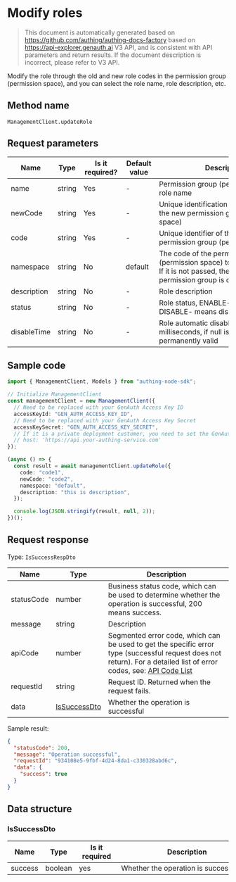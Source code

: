 # Modify roles

<!--
Warning⚠️:
Do not modify this document directly,
https://github.com/Authing/authing-docs-factory
Use this project to generate
-->

<LastUpdated />

> This document is automatically generated based on https://github.com/authing/authing-docs-factory based on https://api-explorer.genauth.ai V3 API, and is consistent with API parameters and return results. If the document description is incorrect, please refer to V3 API.

Modify the role through the old and new role codes in the permission group (permission space), and you can select the role name, role description, etc.

## Method name

`ManagementClient.updateRole`

## Request parameters

| Name        | Type   | <div style="width:80px">Is it required?</div> | <div style="width:60px">Default value</div> | <div style="width:300px">Description</div>                                                                                              | <div style="width:200px">Sample value</div> |
| ----------- | ------ | --------------------------------------------- | ------------------------------------------- | --------------------------------------------------------------------------------------------------------------------------------------- | ------------------------------------------- |
| name        | string | Yes                                           | -                                           | Permission group (permission space) role name                                                                                           | `name`                                      |
| newCode     | string | Yes                                           | -                                           | Unique identification code of the role in the new permission group (permission space)                                                   | `code2`                                     |
| code        | string | Yes                                           | -                                           | Unique identifier of the role in the permission group (permission space)                                                                | `code1`                                     |
| namespace   | string | No                                            | default                                     | The code of the permission group (permission space) to which it belongs. If it is not passed, the default permission group is obtained. | `default`                                   |
| description | string | No                                            | -                                           | Role description                                                                                                                        | `this is description`                       |
| status      | string | No                                            | -                                           | Role status, ENABLE- means normal, DISABLE- means disabled                                                                              | `enable`                                    |
| disableTime | string | No                                            | -                                           | Role automatic disable time, in milliseconds, if null is passed, it will be permanently valid                                           | `1669881887852`                             |

## Sample code

```ts
import { ManagementClient, Models } from "authing-node-sdk";

// Initialize ManagementClient
const managementClient = new ManagementClient({
  // Need to be replaced with your GenAuth Access Key ID
  accessKeyId: "GEN_AUTH_ACCESS_KEY_ID",
  // Need to be replaced with your GenAuth Access Key Secret
  accessKeySecret: "GEN_AUTH_ACCESS_KEY_SECRET",
  // If it is a private deployment customer, you need to set the GenAuth service domain name
  // host: 'https://api.your-authing-service.com'
});

(async () => {
  const result = await managementClient.updateRole({
    code: "code1",
    newCode: "code2",
    namespace: "default",
    description: "this is description",
  });

  console.log(JSON.stringify(result, null, 2));
})();
```

## Request response

Type: `IsSuccessRespDto`

| Name       | Type                                     | Description                                                                                                                                                                                                                                                                                                                                  |
| ---------- | ---------------------------------------- | -------------------------------------------------------------------------------------------------------------------------------------------------------------------------------------------------------------------------------------------------------------------------------------------------------------------------------------------- |
| statusCode | number                                   | Business status code, which can be used to determine whether the operation is successful, 200 means success.                                                                                                                                                                                                                                 |
| message    | string                                   | Description                                                                                                                                                                                                                                                                                                                                  |
| apiCode    | number                                   | Segmented error code, which can be used to get the specific error type (successful request does not return). For a detailed list of error codes, see: [API Code List](https://api-explorer.genauth.ai/?tag=group/%E5%BC%80%E5%8F%91%E5%87%86%E5%A4%87#tag/%E5%BC%80%E5%8F%91%E5%87%86%E5%A4%87/%E9%94%99%E8%AF%AF%E5%A4%84%E7%90%86/apiCode) |
| requestId  | string                                   | Request ID. Returned when the request fails.                                                                                                                                                                                                                                                                                                 |
| data       | <a href="#IsSuccessDto">IsSuccessDto</a> | Whether the operation is successful                                                                                                                                                                                                                                                                                                          |

Sample result:

```json
{
  "statusCode": 200,
  "message": "Operation successful",
  "requestId": "934108e5-9fbf-4d24-8da1-c330328abd6c",
  "data": {
    "success": true
  }
}
```

## Data structure

### <a id="IsSuccessDto"></a> IsSuccessDto

| Name    | Type    | <div style="width:80px">Is it required</div> | <div style="width:300px">Description</div> | <div style="width:200px">Sample value</div> |
| ------- | ------- | -------------------------------------------- | ------------------------------------------ | ------------------------------------------- |
| success | boolean | yes                                          | Whether the operation is successful        | `true`                                      |
